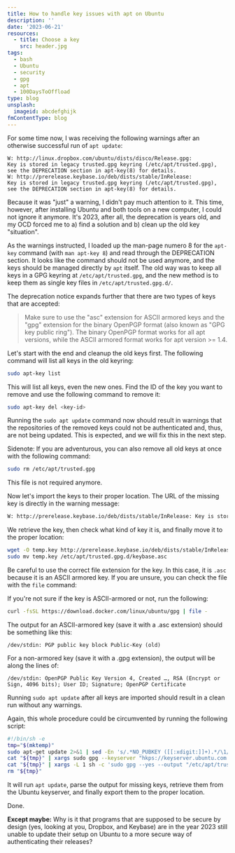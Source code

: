 ```yaml
---
title: How to handle key issues with apt on Ubuntu
description: ''
date: '2023-06-21'
resources:
  - title: Choose a key
    src: header.jpg
tags:
  - bash
  - Ubuntu
  - security
  - gpg
  - apt
  - 100DaysToOffload
type: blog
unsplash:
  imageid: abcdefghijk
fmContentType: blog
---
```


For some time now, I was receiving the following warnings after an otherwise successful run of `apt update`:

```plain
W: http://linux.dropbox.com/ubuntu/dists/disco/Release.gpg:
Key is stored in legacy trusted.gpg keyring (/etc/apt/trusted.gpg),
see the DEPRECATION section in apt-key(8) for details.
W: http://prerelease.keybase.io/deb/dists/stable/InRelease:
Key is stored in legacy trusted.gpg keyring (/etc/apt/trusted.gpg),
see the DEPRECATION section in apt-key(8) for details.
```

Because it was "just" a warning, I didn't pay much attention to it. This time, however, after installing Ubuntu and both tools on a new computer, I could not ignore it anymore. It's 2023, after all, the deprecation is years old, and my OCD forced me to a) find a solution and b) clean up the old key "situation".

As the warnings instructed, I loaded up the man-page numero 8 for the `apt-key` command (with `man apt-key 8`) and read through the DEPRECATION section. It looks like the command should not be used anymore, and the keys should be managed directly by `apt` itself. The old way was to keep all keys in a GPG keyring at `/etc/apt/trusted.gpg`, and the new method is to keep them as single key files in `/etc/apt/trusted.gpg.d/`.

The deprecation notice expands further that there are two types of keys that are accepted:

> Make sure to use the "asc" extension for ASCII armored keys and the "gpg" extension for the binary OpenPGP format (also known as "GPG key public ring"). The binary OpenPGP format works for all apt versions, while the ASCII armored format works for apt version >= 1.4.

Let's start with the end and cleanup the old keys first. The following command will list all keys in the old keyring:

```bash
sudo apt-key list
```

This will list all keys, even the new ones. Find the ID of the key you want to remove and use the following command to remove it:

```bash
sudo apt-key del <key-id>
```

Running the `sudo apt update` command now should result in warnings that the repositories of the removed keys could not be authenticated and, thus, are not being updated. This is expected, and we will fix this in the next step.

Sidenote: If you are adventurous, you can also remove all old keys at once with the following command:

```bash
sudo rm /etc/apt/trusted.gpg
```

This file is not required anymore.

Now let's import the keys to their proper location. The URL of the missing key is directly in the warning message:

```bash
W: http://prerelease.keybase.io/deb/dists/stable/InRelease: Key is stored in legacy trusted.gpg keyring (/etc/apt/trusted.gpg), see the DEPRECATION section in apt-key(8) for details.
```

We retrieve the key, then check what kind of key it is, and finally move it to the proper location:

```bash
wget -O temp.key http://prerelease.keybase.io/deb/dists/stable/InRelease
sudo mv temp.key /etc/apt/trusted.gpg.d/keybase.asc
```

Be careful to use the correct file extension for the key. In this case, it is `.asc` because it is an ASCII armored key. If you are unsure, you can check the file with the `file` command:

If you're not sure if the key is ASCII-armored or not, run the following:

```bash
curl -fsSL https://download.docker.com/linux/ubuntu/gpg | file -
```

The output for an ASCII-armored key  (save it with a .asc extension) should be something like this:

```plain
/dev/stdin: PGP public key block Public-Key (old)
```

For a non-armored key (save it with a .gpg extension), the output will be along the lines of:

```plain
/dev/stdin: OpenPGP Public Key Version 4, Created …, RSA (Encrypt or Sign, 4096 bits); User ID; Signature; OpenPGP Certificate
```

Running `sudo apt update` after all keys are imported should result in a clean run without any warnings.

Again, this whole procedure could be circumvented by running the following script:

```bash
#!/bin/sh -e
tmp="$(mktemp)"
sudo apt-get update 2>&1 | sed -En 's/.*NO_PUBKEY ([[:xdigit:]]+).*/\1/p' | sort -u >"${tmp}"
cat "${tmp}" | xargs sudo gpg --keyserver "hkps://keyserver.ubuntu.com:443" --recv-keys
cat "${tmp}" | xargs -L 1 sh -c 'sudo gpg --yes --output "/etc/apt/trusted.gpg.d/$1.gpg" --export "$1"' sh
rm "${tmp}"
```

It will run `apt update`, parse the output for missing keys, retrieve them from the Ubuntu keyserver, and finally export them to the proper location.

Done.

**Except maybe:** Why is it that programs that are supposed to be secure by design (yes, looking at you, Dropbox, and Keybase) are in the year 2023 still unable to update their setup on Ubuntu to a more secure way of authenticating their releases?

